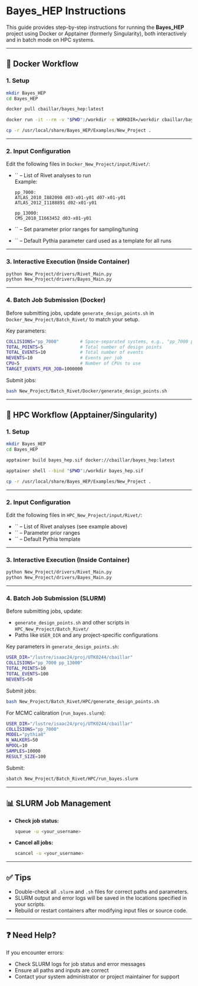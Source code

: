 # Bayes\_HEP Instructions

This guide provides step-by-step instructions for running the **Bayes\_HEP** project using Docker or Apptainer (formerly Singularity), both interactively and in batch mode on HPC systems.

---

## 🚀 Docker Workflow

### 1. Setup

```sh
mkdir Bayes_HEP
cd Bayes_HEP

docker pull cbaillar/bayes_hep:latest

docker run -it --rm -v "$PWD":/workdir -e WORKDIR=/workdir cbaillar/bayes_hep

cp -r /usr/local/share/Bayes_HEP/Examples/New_Project .
```

---

### 2. Input Configuration

Edit the following files in `Docker_New_Project/input/Rivet/`:

- \`\` – List of Rivet analyses to run\
  Example:

  ```
  pp_7000:
  ATLAS_2010_I882098 d03-x01-y01 d07-x01-y01
  ATLAS_2012_I1188891 d02-x01-y01

  pp_13000:
  CMS_2018_I1663452 d03-x01-y01
  ```

- \`\` – Set parameter prior ranges for sampling/tuning

- \`\` – Default Pythia parameter card used as a template for all runs

---

### 3. Interactive Execution (Inside Container)

```sh
python New_Project/drivers/Rivet_Main.py
python New_Project/drivers/Bayes_Main.py
```

---

### 4. Batch Job Submission (Docker)

Before submitting jobs, update `generate_design_points.sh` in `Docker_New_Project/Batch_Rivet/` to match your setup.

Key parameters:

```sh
COLLISIONS="pp_7000"        # Space-separated systems, e.g., "pp_7000 pp_13000"
TOTAL_POINTS=5              # Total number of design points
TOTAL_EVENTS=10             # Total number of events
NEVENTS=10                  # Events per job
CPU=5                       # Number of CPUs to use
TARGET_EVENTS_PER_JOB=1000000
```

Submit jobs:

```sh
bash New_Project/Batch_Rivet/Docker/generate_design_points.sh
```

---

## 🧠 HPC Workflow (Apptainer/Singularity)

### 1. Setup

```sh
mkdir Bayes_HEP
cd Bayes_HEP

apptainer build bayes_hep.sif docker://cbaillar/bayes_hep:latest

apptainer shell --bind "$PWD":/workdir bayes_hep.sif

cp -r /usr/local/share/Bayes_HEP/Examples/New_Project .
```

---

### 2. Input Configuration

Edit the following files in `HPC_New_Project/input/Rivet/`:

- \`\` – List of Rivet analyses (see example above)
- \`\` – Parameter prior ranges
- \`\` – Default Pythia template

---

### 3. Interactive Execution (Inside Container)

```sh
python New_Project/drivers/Rivet_Main.py
python New_Project/drivers/Bayes_Main.py
```

---

### 4. Batch Job Submission (SLURM)

Before submitting jobs, update:

- `generate_design_points.sh` and other scripts in `HPC_New_Project/Batch_Rivet/`
- Paths like `USER_DIR` and any project-specific configurations

Key parameters in `generate_design_points.sh`:

```sh
USER_DIR="/lustre/isaac24/proj/UTK0244/cbaillar"
COLLISIONS="pp_7000 pp_13000"
TOTAL_POINTS=10
TOTAL_EVENTS=100
NEVENTS=50
```

Submit jobs:

```sh
bash New_Project/Batch_Rivet/HPC/generate_design_points.sh
```

For MCMC calibration (`run_bayes.slurm`):

```sh
USER_DIR="/lustre/isaac24/proj/UTK0244/cbaillar"
COLLISIONS="pp_7000"
MODEL="pythia8"
N_WALKERS=50
NPOOL=10
SAMPLES=10000
RESULT_SIZE=100
```

Submit:

```sh
sbatch New_Project/Batch_Rivet/HPC/run_bayes.slurm
```

---

## 📊 SLURM Job Management

- **Check job status:**

  ```sh
  squeue -u <your_username>
  ```

- **Cancel all jobs:**

  ```sh
  scancel -u <your_username>
  ```

---

## ✅ Tips

- Double-check all `.slurm` and `.sh` files for correct paths and parameters.
- SLURM output and error logs will be saved in the locations specified in your scripts.
- Rebuild or restart containers after modifying input files or source code.

---

## ❓ Need Help?

If you encounter errors:

- Check SLURM logs for job status and error messages
- Ensure all paths and inputs are correct
- Contact your system administrator or project maintainer for support


